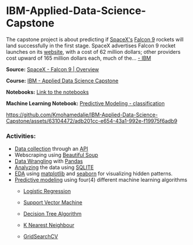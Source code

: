 # IBM-Applied-Data-Science-Capstone
The capstone project is about predicting if [SpaceX's](https://www.spacex.com/) [Falcon 9](https://en.wikipedia.org/wiki/Falcon_9) rockets will land successfully in the first stage.
SpaceX advertises Falcon 9 rocket launches on its [website](https://www.spacex.com/vehicles/falcon-9/), with a cost of 62 million dollars; other providers cost upward of 165 million dollars each, much of the...
               [- IBM](https://www.ibm.com/us-en?ar=1)



**Source:** [SpaceX - Falcon 9 | Overview](https://www.youtube.com/watch?v=Z4TXCZG_NEY)

**Course:** [IBM - Applied Data Science Capstone](https://www.coursera.org/learn/applied-data-science-capstone)

**Notebooks:** [Link to the notebooks]()

**Machine Learning Notebook:** [Predictive Modeling - classification]()

          

https://github.com/Kmohamedalie/IBM-Applied-Data-Science-Capstone/assets/63104472/adb201cc-e654-43a1-992e-f19975f6adb9



<!--https://github.com/Kmohamedalie/IBM-Applied-Data-Science-Capstone/assets/63104472/686c3284-11bc-47bc-99d4-57a291fad7dc-->







### Activities:
*  [Data collection]() through an [API](https://en.wikipedia.org/wiki/API)
*  Webscraping using [Beautiful Soup](https://tedboy.github.io/bs4_doc/2_installation.html)
*  [Data Wrangling]() with  [Pandas](https://pandas.pydata.org/)
*  [Analyzing]() the data using [SQLITE](https://docs.python.org/3/library/sqlite3.html)
*  [EDA]() using [matplotlib](https://matplotlib.org/) and [seaborn](https://seaborn.pydata.org/) for visualizing hidden patterns.
*  [Predictive modeling]() using four(4) different machine learning algorithms
      - [Logistic Regression](https://scikit-learn.org/stable/modules/generated/sklearn.linear_model.LogisticRegression.html)
  
      - [Support Vector Machine](https://scikit-learn.org/stable/modules/svm.html)
  
      - [Decision Tree Algorithm](https://scikit-learn.org/stable/modules/tree.html)
  
      - [K Nearest Neighbour](https://scikit-learn.org/stable/modules/generated/sklearn.neighbors.KNeighborsClassifier.html)
  
      - [GridSearchCV](https://scikit-learn.org/stable/modules/generated/sklearn.model_selection.GridSearchCV.html)
  
